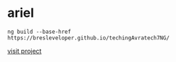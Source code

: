 

# ariel

`ng build --base-href https://bresleveloper.github.io/techingAvratech7NG/`

[visit project](https://bresleveloper.github.io/techingAvratech7NG/index.html)